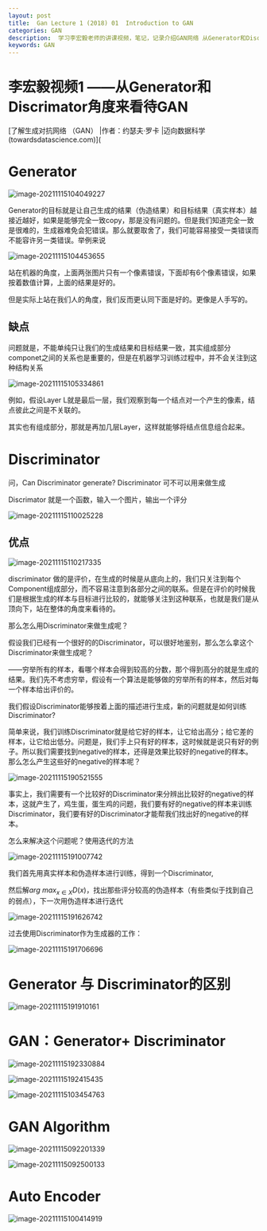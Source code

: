 ```yaml
---
layout: post
title:  Gan Lecture 1 (2018) 01  Introduction to GAN 
categories: GAN
description:  学习李宏毅老师的讲课视频，笔记，记录介绍GAN网络 从Generator和Discrimator角度来看待GAN（李宏毅视频）
keywords: GAN
---
```





# 李宏毅视频1 ——从Generator和Discrimator角度来看待GAN





[了解生成对抗网络 （GAN） |作者：约瑟夫·罗卡 |迈向数据科学 (towardsdatascience.com)](

# Generator

![image-20211115104049227](https://zuti.oss-cn-qingdao.aliyuncs.com/img/image-20211115104049227.png)

Generator的目标就是让自己生成的结果（伪造结果）和目标结果（真实样本）越接近越好，如果是能够完全一致copy，那是没有问题的。但是我们知道完全一致是很难的，生成器难免会犯错误。那么就要取舍了，我们可能容易接受一类错误而不能容许另一类错误。举例来说

![image-20211115104453655](https://zuti.oss-cn-qingdao.aliyuncs.com/img/image-20211115104453655.png)



站在机器的角度，上面两张图片只有一个像素错误，下面却有6个像素错误，如果按着数值计算，上面的结果是好的。

但是实际上站在我们人的角度，我们反而更认同下面是好的。更像是人手写的。

## **缺点** 

问题就是，不能单纯只让我们的生成结果和目标结果一致，其实组成部分componet之间的关系也是重要的，但是在机器学习训练过程中，并不会关注到这种结构关系

![image-20211115105334861](https://zuti.oss-cn-qingdao.aliyuncs.com/img/image-20211115105334861.png)



例如，假设Layer L就是最后一层，我们观察到每一个结点对一个产生的像素，结点彼此之间是不关联的。

其实也有组成部分，那就是再加几层Layer，这样就能够将结点信息组合起来。



# Discriminator

问，Can Discriminator generate? Discriminator 可不可以用来做生成

Discrimator 就是一个函数，输入一个图片，输出一个评分

![image-20211115110025228](https://zuti.oss-cn-qingdao.aliyuncs.com/img/image-20211115110025228.png)

## 优点

![image-20211115110217335](https://zuti.oss-cn-qingdao.aliyuncs.com/img/image-20211115110217335.png)

discriminator 做的是评价，在生成的时候是从底向上的，我们只关注到每个Component组成部分，而不容易注意到各部分之间的联系。但是在评价的时候我们是根据生成的样本与目标进行比较的，就能够关注到这种联系，也就是我们是从顶向下，站在整体的角度来看待的。

那么怎么用Discriminator来做生成呢？

假设我们已经有一个很好的的Discriminator，可以很好地鉴别，那么怎么拿这个Discriminator来做生成呢？

——穷举所有的样本，看哪个样本会得到较高的分数，那个得到高分的就是生成的结果。我们先不考虑穷举，假设有一个算法是能够做的穷举所有的样本，然后对每一个样本给出评价的。

我们假设Discriminator能够按着上面的描述进行生成，新的问题就是如何训练Discriminator?

简单来说，我们训练Discriminator就是给它好的样本，让它给出高分；给它差的样本，让它给出低分。问题是，我们手上只有好的样本，这时候就是说只有好的例子。所以我们需要找到negative的样本，还得是效果比较好的negative的样本。那么怎么产生这些好的negative的样本呢？

![image-20211115190521555](https://zuti.oss-cn-qingdao.aliyuncs.com/img/image-20211115190521555.png)

事实上，我们需要有一个比较好的Discriminator来分辨出比较好的negative的样本，这就产生了，鸡生蛋，蛋生鸡的问题，我们要有好的negative的样本来训练Discriminator，我们要有好的Discriminator才能帮我们找出好的negative的样本。

怎么来解决这个问题呢？使用迭代的方法

![image-20211115191007742](https://zuti.oss-cn-qingdao.aliyuncs.com/img/image-20211115191007742.png)



我们首先用真实样本和伪造样本进行训练，得到一个Discriminator,

然后解$arg \ max_{x\in X} D(x)$​，找出那些评分较高的伪造样本（有些类似于找到自己的弱点），下一次用伪造样本进行迭代​

![image-20211115191626742](https://zuti.oss-cn-qingdao.aliyuncs.com/img/image-20211115191626742.png)

过去使用Discriminator作为生成器的工作：

![image-20211115191706696](https://zuti.oss-cn-qingdao.aliyuncs.com/img/image-20211115191706696.png)



# Generator 与 Discriminator的区别

![image-20211115191910161](https://zuti.oss-cn-qingdao.aliyuncs.com/img/image-20211115191910161.png)



# GAN：Generator+ Discriminator

![image-20211115192330884](https://zuti.oss-cn-qingdao.aliyuncs.com/img/image-20211115192330884.png)



![image-20211115192415435](https://zuti.oss-cn-qingdao.aliyuncs.com/img/image-20211115192415435.png)



![image-20211115103454763](https://zuti.oss-cn-qingdao.aliyuncs.com/img/image-20211115103454763.png)



# GAN Algorithm

![image-20211115092201339](https://zuti.oss-cn-qingdao.aliyuncs.com/img/image-20211115092201339.png)

![image-20211115092500133](https://zuti.oss-cn-qingdao.aliyuncs.com/img/image-20211115092500133.png)



# Auto Encoder

![image-20211115100414919](https://zuti.oss-cn-qingdao.aliyuncs.com/img/image-20211115100414919.png)























